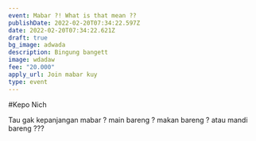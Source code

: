 ```yaml
---
event: Mabar ?! What is that mean ??
publishDate: 2022-02-20T07:34:22.597Z
date: 2022-02-20T07:34:22.621Z
draft: true
bg_image: adwada
description: Bingung bangett
image: wdadaw
fee: "20.000"
apply_url: Join mabar kuy
type: event
---
```

\#Kepo Nich

Tau gak kepanjangan mabar ? main bareng ? makan bareng ? atau mandi bareng ???